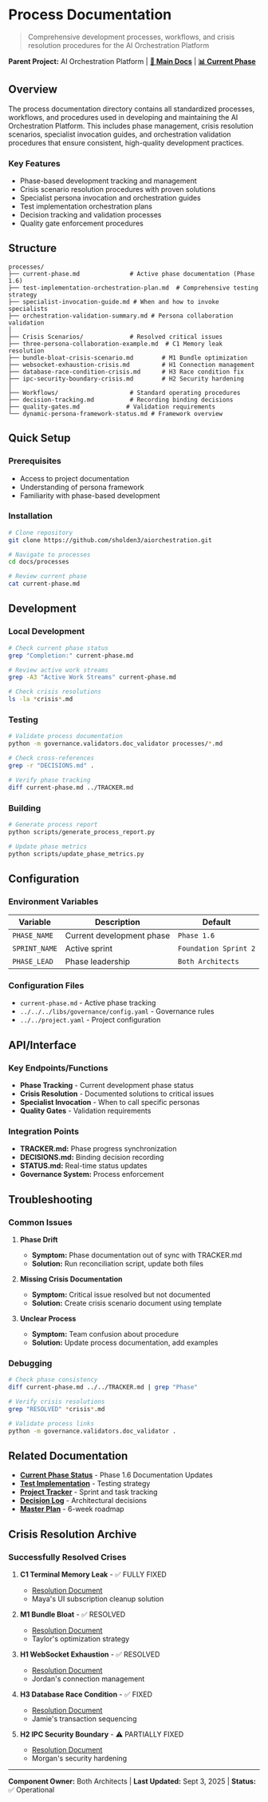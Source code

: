 # Process Documentation

> Comprehensive development processes, workflows, and crisis resolution procedures for the AI Orchestration Platform

**Parent Project:** AI Orchestration Platform | [**📖 Main Docs**](../../CLAUDE.md) | [**📊 Current Phase**](./current-phase.md)

## Overview

The process documentation directory contains all standardized processes, workflows, and procedures used in developing and maintaining the AI Orchestration Platform. This includes phase management, crisis resolution scenarios, specialist invocation guides, and orchestration validation procedures that ensure consistent, high-quality development practices.

### Key Features
- Phase-based development tracking and management
- Crisis scenario resolution procedures with proven solutions
- Specialist persona invocation and orchestration guides
- Test implementation orchestration plans
- Decision tracking and validation processes
- Quality gate enforcement procedures

## Structure

```
processes/
├── current-phase.md              # Active phase documentation (Phase 1.6)
├── test-implementation-orchestration-plan.md  # Comprehensive testing strategy
├── specialist-invocation-guide.md # When and how to invoke specialists
├── orchestration-validation-summary.md # Persona collaboration validation
│
├── Crisis Scenarios/             # Resolved critical issues
├── three-persona-collaboration-example.md  # C1 Memory leak resolution
├── bundle-bloat-crisis-scenario.md        # M1 Bundle optimization
├── websocket-exhaustion-crisis.md         # H1 Connection management
├── database-race-condition-crisis.md      # H3 Race condition fix
├── ipc-security-boundary-crisis.md        # H2 Security hardening
│
├── Workflows/                    # Standard operating procedures
├── decision-tracking.md          # Recording binding decisions
├── quality-gates.md             # Validation requirements
└── dynamic-persona-framework-status.md # Framework overview
```

## Quick Setup

### Prerequisites
- Access to project documentation
- Understanding of persona framework
- Familiarity with phase-based development

### Installation
```bash
# Clone repository
git clone https://github.com/sholden3/aiorchestration.git

# Navigate to processes
cd docs/processes

# Review current phase
cat current-phase.md
```

## Development

### Local Development
```bash
# Check current phase status
grep "Completion:" current-phase.md

# Review active work streams
grep -A3 "Active Work Streams" current-phase.md

# Check crisis resolutions
ls -la *crisis*.md
```

### Testing
```bash
# Validate process documentation
python -m governance.validators.doc_validator processes/*.md

# Check cross-references
grep -r "DECISIONS.md" .

# Verify phase tracking
diff current-phase.md ../TRACKER.md
```

### Building
```bash
# Generate process report
python scripts/generate_process_report.py

# Update phase metrics
python scripts/update_phase_metrics.py
```

## Configuration

### Environment Variables
| Variable | Description | Default |
|----------|-------------|---------|
| `PHASE_NAME` | Current development phase | `Phase 1.6` |
| `SPRINT_NAME` | Active sprint | `Foundation Sprint 2` |
| `PHASE_LEAD` | Phase leadership | `Both Architects` |

### Configuration Files
- `current-phase.md` - Active phase tracking
- `../../../libs/governance/config.yaml` - Governance rules
- `../../project.yaml` - Project configuration

## API/Interface

### Key Endpoints/Functions
- **Phase Tracking** - Current development phase status
- **Crisis Resolution** - Documented solutions to critical issues
- **Specialist Invocation** - When to call specific personas
- **Quality Gates** - Validation requirements

### Integration Points
- **TRACKER.md:** Phase progress synchronization
- **DECISIONS.md:** Binding decision recording
- **STATUS.md:** Real-time status updates
- **Governance System:** Process enforcement

## Troubleshooting

### Common Issues
1. **Phase Drift**
   - **Symptom:** Phase documentation out of sync with TRACKER.md
   - **Solution:** Run reconciliation script, update both files

2. **Missing Crisis Documentation**
   - **Symptom:** Critical issue resolved but not documented
   - **Solution:** Create crisis scenario document using template

3. **Unclear Process**
   - **Symptom:** Team confusion about procedure
   - **Solution:** Update process documentation, add examples

### Debugging
```bash
# Check phase consistency
diff current-phase.md ../../TRACKER.md | grep "Phase"

# Verify crisis resolutions
grep "RESOLVED" *crisis*.md

# Validate process links
python -m governance.validators.doc_validator .
```

## Related Documentation

- [**Current Phase Status**](./current-phase.md) - Phase 1.6 Documentation Updates
- [**Test Implementation**](./current-phase.md) - Testing strategy
- [**Project Tracker**](../../TRACKER.md) - Sprint and task tracking
- [**Decision Log**](../../DECISIONS.md) - Architectural decisions
- [**Master Plan**](../../CURRENT_PHASE_IMPLEMENTATION.md) - 6-week roadmap

## Crisis Resolution Archive

### Successfully Resolved Crises
1. **C1 Terminal Memory Leak** - ✅ FULLY FIXED
   - [Resolution Document](#persona-collaboration)
   - Maya's UI subscription cleanup solution

2. **M1 Bundle Bloat** - ✅ RESOLVED
   - [Resolution Document](#crisis-scenarios)
   - Taylor's optimization strategy

3. **H1 WebSocket Exhaustion** - ✅ RESOLVED
   - [Resolution Document](#crisis-scenarios)
   - Jordan's connection management

4. **H3 Database Race Condition** - ✅ FIXED
   - [Resolution Document](#crisis-scenarios)
   - Jamie's transaction sequencing

5. **H2 IPC Security Boundary** - ⚠️ PARTIALLY FIXED
   - [Resolution Document](#crisis-scenarios)
   - Morgan's security hardening

---

**Component Owner:** Both Architects | **Last Updated:** Sept 3, 2025 | **Status:** ✅ Operational